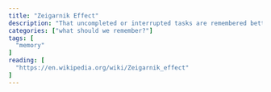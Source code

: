 ```yaml
---
title: "Zeigarnik Effect"
description: "That uncompleted or interrupted tasks are remembered better than completed ones."
categories: ["what should we remember?"]
tags: [
  "memory"
]
reading: [
  "https://en.wikipedia.org/wiki/Zeigarnik_effect"
]
---
```


